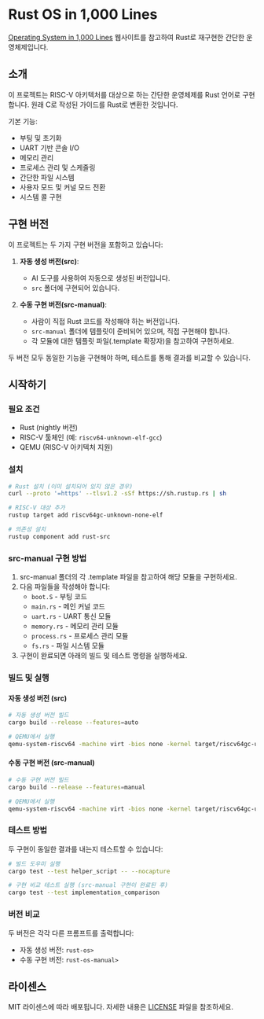 # Rust OS in 1,000 Lines

[Operating System in 1,000 Lines](https://operating-system-in-1000-lines.vercel.app/en/) 웹사이트를 참고하여 Rust로 재구현한 간단한 운영체제입니다.

## 소개

이 프로젝트는 RISC-V 아키텍처를 대상으로 하는 간단한 운영체제를 Rust 언어로 구현합니다. 원래 C로 작성된 가이드를 Rust로 변환한 것입니다.

기본 기능:
- 부팅 및 초기화
- UART 기반 콘솔 I/O
- 메모리 관리
- 프로세스 관리 및 스케줄링
- 간단한 파일 시스템
- 사용자 모드 및 커널 모드 전환
- 시스템 콜 구현

## 구현 버전

이 프로젝트는 두 가지 구현 버전을 포함하고 있습니다:

1. **자동 생성 버전(src)**: 
   - AI 도구를 사용하여 자동으로 생성된 버전입니다.
   - `src` 폴더에 구현되어 있습니다.

2. **수동 구현 버전(src-manual)**:
   - 사람이 직접 Rust 코드를 작성해야 하는 버전입니다.
   - `src-manual` 폴더에 템플릿이 준비되어 있으며, 직접 구현해야 합니다.
   - 각 모듈에 대한 템플릿 파일(.template 확장자)을 참고하여 구현하세요.

두 버전 모두 동일한 기능을 구현해야 하며, 테스트를 통해 결과를 비교할 수 있습니다.

## 시작하기

### 필요 조건

- Rust (nightly 버전)
- RISC-V 툴체인 (예: `riscv64-unknown-elf-gcc`)
- QEMU (RISC-V 아키텍처 지원)

### 설치

```bash
# Rust 설치 (이미 설치되어 있지 않은 경우)
curl --proto '=https' --tlsv1.2 -sSf https://sh.rustup.rs | sh

# RISC-V 대상 추가
rustup target add riscv64gc-unknown-none-elf

# 의존성 설치
rustup component add rust-src
```

### src-manual 구현 방법

1. src-manual 폴더의 각 .template 파일을 참고하여 해당 모듈을 구현하세요.
2. 다음 파일들을 작성해야 합니다:
   - `boot.S` - 부팅 코드
   - `main.rs` - 메인 커널 코드
   - `uart.rs` - UART 통신 모듈
   - `memory.rs` - 메모리 관리 모듈
   - `process.rs` - 프로세스 관리 모듈
   - `fs.rs` - 파일 시스템 모듈
3. 구현이 완료되면 아래의 빌드 및 테스트 명령을 실행하세요.

### 빌드 및 실행

#### 자동 생성 버전 (src)

```bash
# 자동 생성 버전 빌드
cargo build --release --features=auto

# QEMU에서 실행
qemu-system-riscv64 -machine virt -bios none -kernel target/riscv64gc-unknown-none-elf/release/rust-os-1000-lines -nographic
```

#### 수동 구현 버전 (src-manual)

```bash
# 수동 구현 버전 빌드
cargo build --release --features=manual

# QEMU에서 실행
qemu-system-riscv64 -machine virt -bios none -kernel target/riscv64gc-unknown-none-elf/release/rust-os-1000-lines -nographic
```

### 테스트 방법

두 구현이 동일한 결과를 내는지 테스트할 수 있습니다:

```bash
# 빌드 도우미 실행
cargo test --test helper_script -- --nocapture

# 구현 비교 테스트 실행 (src-manual 구현이 완료된 후)
cargo test --test implementation_comparison
```

### 버전 비교

두 버전은 각각 다른 프롬프트를 출력합니다:
- 자동 생성 버전: `rust-os>`
- 수동 구현 버전: `rust-os-manual>`

## 라이센스

MIT 라이센스에 따라 배포됩니다. 자세한 내용은 [LICENSE](LICENSE) 파일을 참조하세요. 
